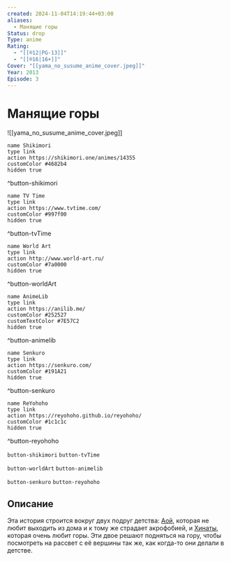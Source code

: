 ```yaml
---
created: 2024-11-04T14:19:44+03:00
aliases:
  - Манящие горы
Status: drop
Type: anime
Rating:
  - "[[®️12|PG-13]]"
  - "[[®️16|16+]]"
Cover: "[[yama_no_susume_anime_cover.jpeg]]"
Year: 2013
Episode: 3
---
```


# Манящие горы

![[yama_no_susume_anime_cover.jpeg]]

```button
name Shikimori
type link
action https://shikimori.one/animes/14355
customColor #4682b4
hidden true
```
^button-shikimori

```button
name TV Time
type link
action https://www.tvtime.com/
customColor #997f00
hidden true
```
^button-tvTime

```button
name World Art
type link
action http://www.world-art.ru/
customColor #7a0000
hidden true
```
^button-worldArt

```button
name AnimeLib
type link
action https://anilib.me/
customColor #252527
customTextColor #7E57C2
hidden true
```
^button-animelib

```button
name Senkuro
type link
action https://senkuro.com/
customColor #191A21
hidden true
```
^button-senkuro

```button
name ReYohoho
type link
action https://reyohoho.github.io/reyohoho/
customColor #1c1c1c
hidden true
```
^button-reyohoho

`button-shikimori` `button-tvTime`

`button-worldArt` `button-animelib`

`button-senkuro` `button-reyohoho`

## Описание

Эта история строится вокруг двух подруг детства: [Аой](https://shikimori.one/characters/69499-aoi-yukimura), которая не любит выходить из дома и к тому же страдает акрофобией, и [Хинаты](https://shikimori.one/characters/69503-hinata-kuraue), которая очень любит горы. Эти двое решают подняться на гору, чтобы посмотреть на рассвет с её вершины так же, как когда-то они делали в детстве.
